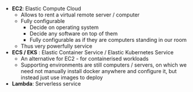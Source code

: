 - **EC2**: Elastic Compute Cloud
	- Allows to rent a virtual remote server / computer
	- Fully configurable
		- Decide on operating system
		- Decide any software on top of them
		- Fully configurable as if they are computers standing in our room
	- Thus very powerfully service
- **ECS / EKS** : Elastic Container Service / Elastic Kubernetes Service
	- An alternative for EC2 - for containerised workloads
	- Supporting environments are still computers / servers, on which we need not manually install docker anywhere and configure it, but instead just use images to deploy
- **Lambda**: Serverless service